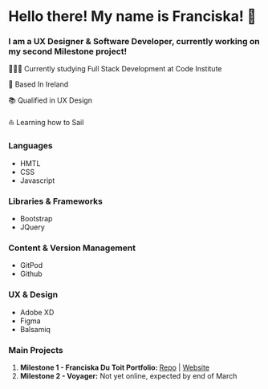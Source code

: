 # Hello there! My name is Franciska! 👋
### I am a UX Designer & Software Developer, currently working on my second Milestone project!

👩🏼‍💻 Currently studying Full Stack Development at Code Institute

📍 Based In Ireland

📚 Qualified in UX Design

⛵️ Learning how to Sail 

### Languages
- HMTL
- CSS
- Javascript

### Libraries & Frameworks
- Bootstrap
- JQuery

### Content & Version Management
- GitPod
- Github

### UX & Design
- Adobe XD
- Figma
- Balsamiq

### Main Projects
1. <strong>Milestone 1 - Franciska Du Toit Portfolio: </strong><a href="https://github.com/Franciskadtt/franciskadutoit" alt="Franciska Du Toit Portfolio Repo" target="_blank">Repo</a> | <a href="https://franciskadtt.github.io/franciskadutoit/" alt="Franciska Du Toit Portfolio website" target="_blank">Website</a>
2. <strong>Milestone 2 - Voyager:</strong> Not yet online, expected by end of March